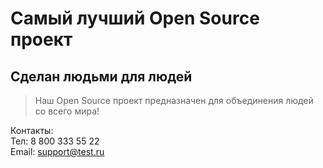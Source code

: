 # Самый лучший Open Source проект

## Сделан людьми для людей

> Наш Open Source проект предназначен для объединения людей со всего мира!


Контакты:  
Тел: 8 800 333 55 22  
Email: support@test.ru
